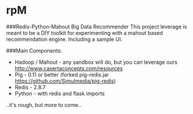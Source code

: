 rpM
===

###Redis-Python-Mahout Big Data Recommender
This project leverage is meant to be a DIY toolkit for experimenting with a mahout based recommendation engine. Including a sample UI.

###Main Components:
* Hadoop / Mahout - any sandbox will do, but you can leverage ours http://www.casertaconcepts.com/resources
* Pig - 0.11 or better (forked pig-redis.jar https://github.com/Simulmedia/pig-redis)
* Redis - 2.8.7
* Python - with redis and flask imports


..it's rough, but more to come..
